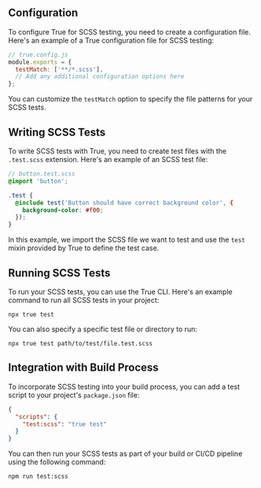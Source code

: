 
## Configuration

To configure True for SCSS testing, you need to create a configuration file. Here's an example of a True configuration file for SCSS testing:

```javascript
// true.config.js
module.exports = {
  testMatch: ['**/*.scss'],
  // Add any additional configuration options here
};
```

You can customize the `testMatch` option to specify the file patterns for your SCSS tests.

## Writing SCSS Tests

To write SCSS tests with True, you need to create test files with the `.test.scss` extension. Here's an example of an SCSS test file:

```scss
// button.test.scss
@import 'button';

.test {
  @include test('Button should have correct background color', {
    background-color: #f00;
  });
}
```

In this example, we import the SCSS file we want to test and use the `test` mixin provided by True to define the test case.

## Running SCSS Tests

To run your SCSS tests, you can use the True CLI. Here's an example command to run all SCSS tests in your project:

```shell
npx true test
```

You can also specify a specific test file or directory to run:

```shell
npx true test path/to/test/file.test.scss
```

## Integration with Build Process

To incorporate SCSS testing into your build process, you can add a test script to your project's `package.json` file:

```json
{
  "scripts": {
    "test:scss": "true test"
  }
}
```

You can then run your SCSS tests as part of your build or CI/CD pipeline using the following command:

```shell
npm run test:scss
